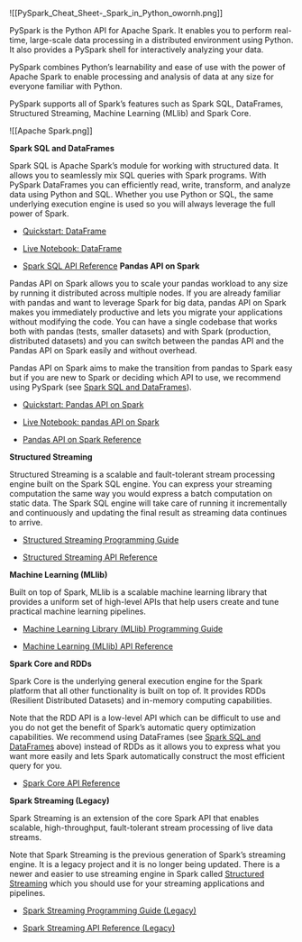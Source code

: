 ![[PySpark_Cheat_Sheet-_Spark_in_Python_owornh.png]]

PySpark is the Python API for Apache Spark. It enables you to perform real-time, large-scale data processing in a distributed environment using Python. It also provides a PySpark shell for interactively analyzing your data.

PySpark combines Python’s learnability and ease of use with the power of Apache Spark to enable processing and analysis of data at any size for everyone familiar with Python.

PySpark supports all of Spark’s features such as Spark SQL, DataFrames, Structured Streaming, Machine Learning (MLlib) and Spark Core.

![[Apache Spark.png]]

**Spark SQL and DataFrames**

Spark SQL is Apache Spark’s module for working with structured data. It allows you to seamlessly mix SQL queries with Spark programs. With PySpark DataFrames you can efficiently read, write, transform, and analyze data using Python and SQL. Whether you use Python or SQL, the same underlying execution engine is used so you will always leverage the full power of Spark.

- [Quickstart: DataFrame](https://spark.apache.org/docs/latest/api/python/getting_started/quickstart_df.html)
    
- [Live Notebook: DataFrame](https://mybinder.org/v2/gh/apache/spark/7c29c664cdc?filepath=python%2Fdocs%2Fsource%2Fgetting_started%2Fquickstart_df.ipynb)
    
- [Spark SQL API Reference](https://spark.apache.org/docs/latest/api/python/reference/pyspark.sql/index.html)
**Pandas API on Spark**

Pandas API on Spark allows you to scale your pandas workload to any size by running it distributed across multiple nodes. If you are already familiar with pandas and want to leverage Spark for big data, pandas API on Spark makes you immediately productive and lets you migrate your applications without modifying the code. You can have a single codebase that works both with pandas (tests, smaller datasets) and with Spark (production, distributed datasets) and you can switch between the pandas API and the Pandas API on Spark easily and without overhead.

Pandas API on Spark aims to make the transition from pandas to Spark easy but if you are new to Spark or deciding which API to use, we recommend using PySpark (see [Spark SQL and DataFrames](https://spark.apache.org/docs/latest/api/python/index.html#index-page-spark-sql-and-dataframes)).

- [Quickstart: Pandas API on Spark](https://spark.apache.org/docs/latest/api/python/getting_started/quickstart_ps.html)
    
- [Live Notebook: pandas API on Spark](https://mybinder.org/v2/gh/apache/spark/7c29c664cdc?filepath=python%2Fdocs%2Fsource%2Fgetting_started%2Fquickstart_ps.ipynb)
    
- [Pandas API on Spark Reference](https://spark.apache.org/docs/latest/api/python/reference/pyspark.pandas/index.html)

**Structured Streaming**

Structured Streaming is a scalable and fault-tolerant stream processing engine built on the Spark SQL engine. You can express your streaming computation the same way you would express a batch computation on static data. The Spark SQL engine will take care of running it incrementally and continuously and updating the final result as streaming data continues to arrive.

- [Structured Streaming Programming Guide](https://spark.apache.org/docs/latest/structured-streaming-programming-guide.html)
    
- [Structured Streaming API Reference](https://spark.apache.org/docs/latest/api/python/reference/pyspark.ss/index.html)
    

**Machine Learning (MLlib)**

Built on top of Spark, MLlib is a scalable machine learning library that provides a uniform set of high-level APIs that help users create and tune practical machine learning pipelines.

- [Machine Learning Library (MLlib) Programming Guide](https://spark.apache.org/docs/latest/ml-guide.html)
    
- [Machine Learning (MLlib) API Reference](https://spark.apache.org/docs/latest/api/python/reference/pyspark.ml.html)
    

**Spark Core and RDDs**

Spark Core is the underlying general execution engine for the Spark platform that all other functionality is built on top of. It provides RDDs (Resilient Distributed Datasets) and in-memory computing capabilities.

Note that the RDD API is a low-level API which can be difficult to use and you do not get the benefit of Spark’s automatic query optimization capabilities. We recommend using DataFrames (see [Spark SQL and DataFrames](https://spark.apache.org/docs/latest/api/python/index.html#index-page-spark-sql-and-dataframes) above) instead of RDDs as it allows you to express what you want more easily and lets Spark automatically construct the most efficient query for you.

- [Spark Core API Reference](https://spark.apache.org/docs/latest/api/python/reference/pyspark.html)
    

**Spark Streaming (Legacy)**

Spark Streaming is an extension of the core Spark API that enables scalable, high-throughput, fault-tolerant stream processing of live data streams.

Note that Spark Streaming is the previous generation of Spark’s streaming engine. It is a legacy project and it is no longer being updated. There is a newer and easier to use streaming engine in Spark called [Structured Streaming](https://spark.apache.org/docs/latest/api/python/index.html#index-page-structured-streaming) which you should use for your streaming applications and pipelines.

- [Spark Streaming Programming Guide (Legacy)](https://spark.apache.org/docs/latest/streaming-programming-guide.html)
    
- [Spark Streaming API Reference (Legacy)](https://spark.apache.org/docs/latest/api/python/reference/pyspark.streaming.html)